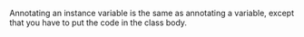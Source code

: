 Annotating an instance variable is the same as annotating a variable, except that you have to put the code in the class body.
